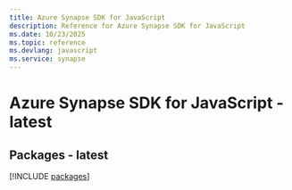 ```yaml
---
title: Azure Synapse SDK for JavaScript
description: Reference for Azure Synapse SDK for JavaScript
ms.date: 10/23/2025
ms.topic: reference
ms.devlang: javascript
ms.service: synapse
---
```

# Azure Synapse SDK for JavaScript - latest
## Packages - latest
[!INCLUDE [packages](synapse-index.md)]